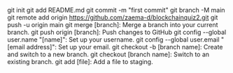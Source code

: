 git init 
git add README.md 
git commit -m "first commit" 
git branch -M main 
git remote add origin https://github.com/zaema-d/blockchainquiz2.git 
git push -u origin main
git merge [branch]: Merge a branch into your current branch.
git push origin [branch]: Push changes to GitHub
git config --global user.name "[name]": Set up your username.
git config --global user.email "[email address]": Set up your email.
git checkout -b [branch name]: Create and switch to a new branch.
git checkout [branch name]: Switch to an existing branch.
git add [file]: Add a file to staging.
